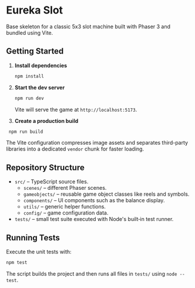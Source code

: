 # Eureka Slot

Base skeleton for a classic 5x3 slot machine built with Phaser 3 and bundled
using Vite.

## Getting Started

1. **Install dependencies**

   ```bash
   npm install
   ```

2. **Start the dev server**

   ```bash
   npm run dev
   ```

   Vite will serve the game at `http://localhost:5173`.

3. **Create a production build**

 ```bash
  npm run build
  ```

The Vite configuration compresses image assets and separates third-party
libraries into a dedicated `vendor` chunk for faster loading.

## Repository Structure

- `src/` – TypeScript source files.
  - `scenes/` – different Phaser scenes.
  - `gameobjects/` – reusable game object classes like reels and symbols.
  - `components/` – UI components such as the balance display.
  - `utils/` – generic helper functions.
  - `config/` – game configuration data.
- `tests/` – small test suite executed with Node's built‑in test runner.

## Running Tests

Execute the unit tests with:

```bash
npm test
```

The script builds the project and then runs all files in `tests/` using
`node --test`.
